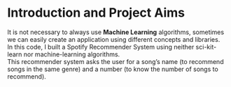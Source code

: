 # Introduction and Project Aims
It is not necessary to always use **Machine Learning** algorithms, sometimes we can easily create an application using different concepts and libraries.<br>
In this code, I built a Spotify Recommender System using neither sci-kit-learn nor machine-learning algorithms.<br>
This recommender system asks the user for a song’s name (to recommend songs in the same genre) and a number (to know the number of songs to recommend).

